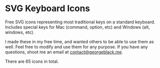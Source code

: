 # SVG Keyboard Icons
Free SVG icons representing most traditional keys on a standard keyboard. Includes special keys for Mac (command, option, etc) and Windows (alt, windows, etc).

I made these in my free time, and wanted others to be able to use them as well. Feel free to modify and use them for any purpose. If you have any questions, shoot me an email at [contact@georgeblack.me](mailto:contact@georgeblack.me).

There are 65 icons in total.

